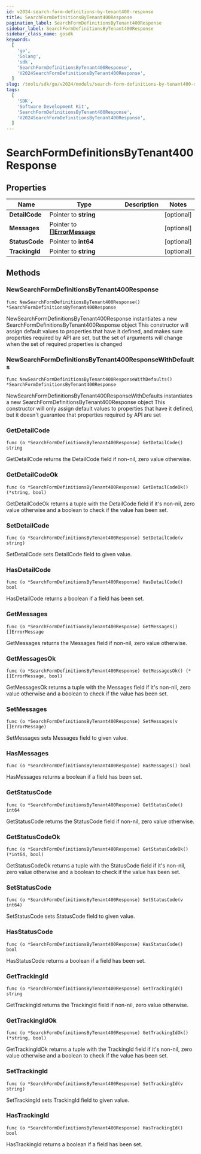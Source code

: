 ```yaml
---
id: v2024-search-form-definitions-by-tenant400-response
title: SearchFormDefinitionsByTenant400Response
pagination_label: SearchFormDefinitionsByTenant400Response
sidebar_label: SearchFormDefinitionsByTenant400Response
sidebar_class_name: gosdk
keywords:
  [
    'go',
    'Golang',
    'sdk',
    'SearchFormDefinitionsByTenant400Response',
    'V2024SearchFormDefinitionsByTenant400Response',
  ]
slug: /tools/sdk/go/v2024/models/search-form-definitions-by-tenant400-response
tags:
  [
    'SDK',
    'Software Development Kit',
    'SearchFormDefinitionsByTenant400Response',
    'V2024SearchFormDefinitionsByTenant400Response',
  ]
---
```


# SearchFormDefinitionsByTenant400Response

## Properties

| Name | Type | Description | Notes |
| --- | --- | --- | --- |
| **DetailCode** | Pointer to **string** |  | [optional] |
| **Messages** | Pointer to [**[]ErrorMessage**](error-message) |  | [optional] |
| **StatusCode** | Pointer to **int64** |  | [optional] |
| **TrackingId** | Pointer to **string** |  | [optional] |

## Methods

### NewSearchFormDefinitionsByTenant400Response

`func NewSearchFormDefinitionsByTenant400Response() *SearchFormDefinitionsByTenant400Response`

NewSearchFormDefinitionsByTenant400Response instantiates a new SearchFormDefinitionsByTenant400Response object This constructor will assign default values to properties that have it defined, and makes sure properties required by API are set, but the set of arguments will change when the set of required properties is changed

### NewSearchFormDefinitionsByTenant400ResponseWithDefaults

`func NewSearchFormDefinitionsByTenant400ResponseWithDefaults() *SearchFormDefinitionsByTenant400Response`

NewSearchFormDefinitionsByTenant400ResponseWithDefaults instantiates a new SearchFormDefinitionsByTenant400Response object This constructor will only assign default values to properties that have it defined, but it doesn't guarantee that properties required by API are set

### GetDetailCode

`func (o *SearchFormDefinitionsByTenant400Response) GetDetailCode() string`

GetDetailCode returns the DetailCode field if non-nil, zero value otherwise.

### GetDetailCodeOk

`func (o *SearchFormDefinitionsByTenant400Response) GetDetailCodeOk() (*string, bool)`

GetDetailCodeOk returns a tuple with the DetailCode field if it's non-nil, zero value otherwise and a boolean to check if the value has been set.

### SetDetailCode

`func (o *SearchFormDefinitionsByTenant400Response) SetDetailCode(v string)`

SetDetailCode sets DetailCode field to given value.

### HasDetailCode

`func (o *SearchFormDefinitionsByTenant400Response) HasDetailCode() bool`

HasDetailCode returns a boolean if a field has been set.

### GetMessages

`func (o *SearchFormDefinitionsByTenant400Response) GetMessages() []ErrorMessage`

GetMessages returns the Messages field if non-nil, zero value otherwise.

### GetMessagesOk

`func (o *SearchFormDefinitionsByTenant400Response) GetMessagesOk() (*[]ErrorMessage, bool)`

GetMessagesOk returns a tuple with the Messages field if it's non-nil, zero value otherwise and a boolean to check if the value has been set.

### SetMessages

`func (o *SearchFormDefinitionsByTenant400Response) SetMessages(v []ErrorMessage)`

SetMessages sets Messages field to given value.

### HasMessages

`func (o *SearchFormDefinitionsByTenant400Response) HasMessages() bool`

HasMessages returns a boolean if a field has been set.

### GetStatusCode

`func (o *SearchFormDefinitionsByTenant400Response) GetStatusCode() int64`

GetStatusCode returns the StatusCode field if non-nil, zero value otherwise.

### GetStatusCodeOk

`func (o *SearchFormDefinitionsByTenant400Response) GetStatusCodeOk() (*int64, bool)`

GetStatusCodeOk returns a tuple with the StatusCode field if it's non-nil, zero value otherwise and a boolean to check if the value has been set.

### SetStatusCode

`func (o *SearchFormDefinitionsByTenant400Response) SetStatusCode(v int64)`

SetStatusCode sets StatusCode field to given value.

### HasStatusCode

`func (o *SearchFormDefinitionsByTenant400Response) HasStatusCode() bool`

HasStatusCode returns a boolean if a field has been set.

### GetTrackingId

`func (o *SearchFormDefinitionsByTenant400Response) GetTrackingId() string`

GetTrackingId returns the TrackingId field if non-nil, zero value otherwise.

### GetTrackingIdOk

`func (o *SearchFormDefinitionsByTenant400Response) GetTrackingIdOk() (*string, bool)`

GetTrackingIdOk returns a tuple with the TrackingId field if it's non-nil, zero value otherwise and a boolean to check if the value has been set.

### SetTrackingId

`func (o *SearchFormDefinitionsByTenant400Response) SetTrackingId(v string)`

SetTrackingId sets TrackingId field to given value.

### HasTrackingId

`func (o *SearchFormDefinitionsByTenant400Response) HasTrackingId() bool`

HasTrackingId returns a boolean if a field has been set.
